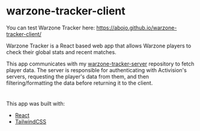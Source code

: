 # warzone-tracker-client

You can test Warzone Tracker here: https://abojo.github.io/warzone-tracker-client/

Warzone Tracker is a React based web app that allows Warzone players to check their global stats and recent matches.

This app communicates with my <a href='https://github.com/ABojo/warzone-tracker-server'>warzone-tracker-server</a> repository to fetch player data. The server is responsible for authenticating with Activision's servers,
requesting the player's data from them, and then filtering/formatting the data before returning it to the client.

<img style='width:10px' src='https://i.gyazo.com/996ec2c93bd02523bcc8cd194ece74bc.gif' width='350' />

This app was built with:
<ul>
  <li><a href='https://github.com/facebook/react'>React</a></li>
  <li><a href='https://github.com/tailwindlabs/tailwindcss'>TailwindCSS</a></li>
</ul>
